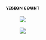 <br><p align="center"><b>ᴠɪsɪᴏɴ ᴄᴏᴜɴᴛ</b></p>
<p align="center"><img align="center" src="https://profile-counter.glitch.me/{VixiaID}/count.svg"/></p>

<div align="center">

![](https://github-readme-stats.vercel.app/api?username=VixiaID&theme=nightowl&hide_border=false&include_all_commits=false&count_private=false)

</div>
